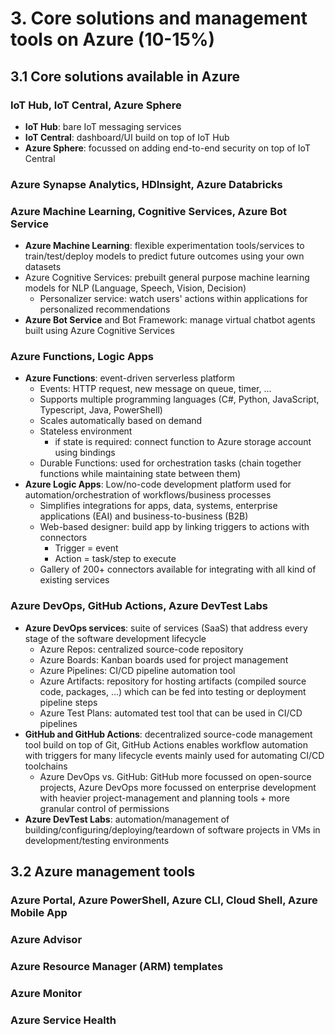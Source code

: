 # 3. Core solutions and management tools on Azure (10-15%)
## 3.1 Core solutions available in Azure
### IoT Hub, IoT Central, Azure Sphere
- **IoT Hub**: bare IoT messaging services
- **IoT Central**: dashboard/UI build on top of IoT Hub
- **Azure Sphere**: focussed on adding end-to-end security on top of IoT Central

### Azure Synapse Analytics, HDInsight, Azure Databricks

### Azure Machine Learning, Cognitive Services, Azure Bot Service
- **Azure Machine Learning**: flexible experimentation tools/services to train/test/deploy models to predict future outcomes using your own datasets
- Azure Cognitive Services: prebuilt general purpose machine learning models for NLP (Language, Speech, Vision, Decision)
    - Personalizer service: watch users' actions within applications for personalized recommendations
- **Azure Bot Service** and Bot Framework: manage virtual chatbot agents built using Azure Cognitive Services

### Azure Functions, Logic Apps
- **Azure Functions**: event-driven serverless platform
    - Events: HTTP request, new message on queue, timer, ...
    - Supports multiple programming languages (C#, Python, JavaScript, Typescript, Java, PowerShell)
    - Scales automatically based on demand
    - Stateless environment
        - if state is required: connect function to Azure storage account using bindings
    - Durable Functions: used for orchestration tasks (chain together functions while maintaining state between them)
- **Azure Logic Apps**: Low/no-code development platform used for automation/orchestration of workflows/business processes
    - Simplifies integrations for apps, data, systems, enterprise applications (EAI) and business-to-business (B2B)
    - Web-based designer: build app by linking triggers to actions with connectors
        - Trigger = event
        - Action = task/step to execute
    - Gallery of 200+ connectors available for integrating with all kind of existing services

### Azure DevOps, GitHub Actions, Azure DevTest Labs
- **Azure DevOps services**: suite of services (SaaS) that address every stage of the software development lifecycle
    - Azure Repos: centralized source-code repository
    - Azure Boards: Kanban boards used for project management
    - Azure Pipelines: CI/CD pipeline automation tool
    - Azure Artifacts: repository for hosting artifacts (compiled source code, packages, ...) which can be fed into testing or deployment pipeline steps
    - Azure Test Plans: automated test tool that can be used in CI/CD pipelines
- **GitHub and GitHub Actions**: decentralized source-code management tool build on top of Git, GitHub Actions enables workflow automation with triggers for many lifecycle events mainly used for automating CI/CD toolchains
    - Azure DevOps vs. GitHub: GitHub more focussed on open-source projects, Azure DevOps more focussed on enterprise development with heavier project-management and planning tools + more granular control of permissions
- **Azure DevTest Labs**: automation/management of building/configuring/deploying/teardown of software projects in VMs in development/testing environments


## 3.2 Azure management tools
### Azure Portal, Azure PowerShell, Azure CLI, Cloud Shell, Azure Mobile App

### Azure Advisor
### Azure Resource Manager (ARM) templates
### Azure Monitor
### Azure Service Health
